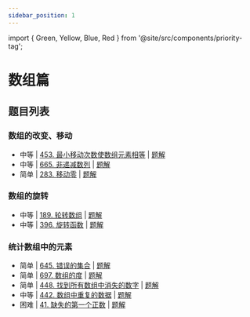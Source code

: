 ```yaml
---
sidebar_position: 1
---
```

import { Green, Yellow, Blue, Red } from '@site/src/components/priority-tag';

# 数组篇

## 题目列表

### 数组的改变、移动

- <Yellow>中等</Yellow> | [453. 最小移动次数使数组元素相等](https://leetcode.cn/problems/minimum-moves-to-equal-array-elements/) | [题解](./leetcode-453.mdx)
- <Yellow>中等</Yellow> | [665. 非递减数列](https://leetcode.cn/problems/non-decreasing-array/) | [题解](./leetcode-665.mdx)
- <Green>简单</Green> | [283. 移动零](https://leetcode.cn/problems/move-zeroes/) | [题解](./leetcode-283.mdx)

### 数组的旋转

- <Yellow>中等</Yellow> | [189. 轮转数组](https://leetcode.cn/problems/rotate-array/) | [题解](./leetcode-189.mdx)
- <Yellow>中等</Yellow> | [396. 旋转函数](https://leetcode.cn/problems/rotate-function/) | [题解](./leetcode-396.mdx)

### 统计数组中的元素

- <Green>简单</Green> | [645. 错误的集合](https://leetcode.cn/problems/set-mismatch/) | [题解](./leetcode-645.mdx)
- <Green>简单</Green> | [697. 数组的度](https://leetcode.cn/problems/degree-of-an-array/) | [题解](./leetcode-697.mdx)
- <Green>简单</Green> | [448. 找到所有数组中消失的数字](https://leetcode.cn/problems/find-all-numbers-disappeared-in-an-array/) | [题解](./leetcode-448.mdx)
- <Yellow>中等</Yellow> | [442. 数组中重复的数据](https://leetcode.cn/problems/find-all-duplicates-in-an-array/) | [题解](./leetcode-442.mdx)
- <Red>困难</Red> | [41. 缺失的第一个正数](https://leetcode.cn/problems/first-missing-positive/) | [题解](./leetcode-41.mdx)

